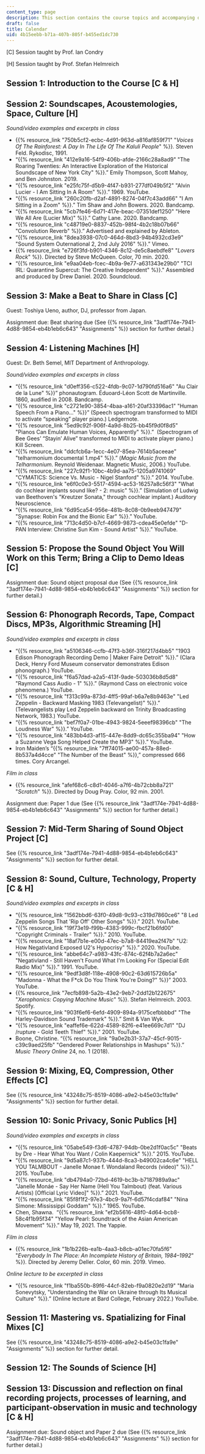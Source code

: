```yaml
---
content_type: page
description: This section contains the course topics and accompanying due dates.
draft: false
title: Calendar
uid: 4b15eebb-b71a-407b-805f-b455ed1dc730
---
```

\[C\] Session taught by Prof. Ian Condry 

\[H\] Session taught by Prof. Stefan Helmreich

## Session 1: Introduction to the Course \[C & H\]

## Session 2: Soundscapes, Acoustemologies, Space, Culture \[H\] 

*Sound/video examples and excerpts in class*

- {{% resource_link "750b5cf2-ecbc-4d91-963d-a816af859f71" "*Voices Of The Rainforest: A Day In The Life Of The Kaluli People*" %}}*.* Steven Feld. Rykodisc, 1991. 
- “{{% resource_link "412e9a16-54f9-406b-afde-2166c28a8ad9" "The Roaring Twenties: An Interactive Exploration of the Historical Soundscape of New York City" %}}.” Emily Thompson, Scott Mahoy, and Ben Johnston. 2019. 
- “{{% resource_link "e25fc75f-d5b9-4f47-b931-277df049b5f2" "Alvin Lucier - I Am Sitting In A Room" %}}.” 1969. YouTube.
- “{{% resource_link "260c20fb-d2af-4891-8274-04f7c43add66" "I Am Sitting in a Zoom" %}}.” Tim Shaw and John Bowers. 2020. Bandcamp.
- “{{% resource_link "5cb7fe46-6d71-417e-beac-07351def1250" "Here We All Are (Lucier Mix)" %}}.” Cathy Lane. 2020. Bandcamp.
- “{{% resource_link "c48719e0-8837-452b-98f4-4b2c18b07b66" "Convolution Reverb" %}}.” Advertised and explained by Ableton.
- “{{% resource_link "8dea3938-07c0-464d-8bd3-94b4932cd3e9" "Sound System Outernational 2, 2nd July 2016" %}}.” Vimeo.
- {{% resource_link "e726f3fd-b901-4346-8c12-de5c8aebdfe8" "*Lovers Rock*" %}}. Directed by Steve McQueen. Color, 70 min. 2020.  
- “{{% resource_link "e9aa04eb-fcec-4b9a-9e77-a631343e29b0" "TCI IRL: Quarantine Supercut: The Creative Independent" %}}." Assembled and produced by Drew Daniel. 2020. Soundcloud.

## Session 3: Make a Beat to Share in Class \[C\]

Guest: Toshiya Ueno, author, DJ, professor from Japan.

Assignment due: Beat sharing due (See {{% resource_link "3adf174e-7941-4d88-9854-eb4b1eb6c643" "Assignments" %}} section for further detail.)

## Session 4: Listening Machines \[H\] 

Guest: Dr. Beth Semel, MIT Department of Anthropology.

*Sound/video examples and excerpts in class*

- “{{% resource_link "d0eff356-c522-4fdb-9c07-1d790fd516a6" "Au Clair de la Lune" %}}” phonautogram. Éduoard-Léon Scott de Martinville. 1860, audified in 2008. Bandcamp.
- “{{% resource_link "c2721e90-3854-4baa-a161-20af33396ac1" "Human Speech From a Piano…" %}}” (Speech spectrogram transformed to MIDI to activate “speaking” player piano.) Ledgernote. 
- “{{% resource_link "5ed9c92f-906f-4a9d-8b25-bb45f9d0f8d5" "Pianos Can Emulate Human Voices, Apparently" %}}.”  (Spectrogram of Bee Gees’ “Stayin’ Alive” transformed to MIDI to activate player piano.) Kill Screen.
- “{{% resource_link "ddcfcb6a-1ecc-4e07-85ea-7614b5aceeae" "telharmonium documental 1.mp4" %}}.” (*Magic Music from the Telharmonium*. Reynold Weidenaar. Magnetic Music, 2006.) YouTube.
- “{{% resource_link "227c92f1-10bc-4b9d-aa75-1205a9741069" "CYMATICS: Science Vs. Music - Nigel Stanford" %}}.” 2014. YouTube. 
- “{{% resource_link "e6f0c0e3-5517-4594-ac53-16257a8c56f3" "What do cochlear implants sound like? - 2: music" %}}.” (Simulation of Ludwig van Beethoven's "Kreutzer Sonata," through cochlear implant.) Auditory Neuroscience.
- “{{% resource_link "6d95ca54-956e-481b-8c08-0b9eeb947479" "Synapse: Robin Fox and the Bionic Ear" %}}.” YouTube.
- “{{% resource_link "713c4d50-b7cf-4669-9873-cdea45e0efde" "D-PAN Interview: Christine Sun Kim - Sound Artist" %}}.” YouTube.

## Session 5: Propose the Sound Object You Will Work on this Term; Bring a Clip to Demo Ideas \[C\] 

Assignment due: Sound object proposal due (See {{% resource_link "3adf174e-7941-4d88-9854-eb4b1eb6c643" "Assignments" %}} section for further detail.)

## Session 6: Phonograph Records, Tape, Compact Discs, MP3s, Algorithmic Streaming \[H\] 

*Sound/video examples and excerpts in class*

- “{{% resource_link "a5106346-ccfb-47f3-b36f-316f217d4bb5" "1903 Edison Phonograph Recording Demo | Maker Faire Detroit" %}}.” (Clara Deck, Henry Ford Museum conservator demonstrates Edison phonograph.) YouTube.
- “{{% resource_link "f6a57dad-a2a5-413f-9ade-503036b8d5d8" "Raymond Cass Audio - 1" %}}.” (Raymond Cass on electronic voice phenomena.) YouTube.
- “{{% resource_link "f313c99a-873d-4ff5-99af-b6a7e8b9463e" "Led Zeppelin - Backward Masking 1983 (Televangelist)" %}}.” (Televangelists play Led Zeppelin backward on Trinity Broadcasting Network, 1983.) YouTube.
- “{{% resource_link "bef7f0a7-01be-4943-9824-5eeef98396cb" "The Loudness War" %}}.” YouTube.
- “{{% resource_link "483bb4d3-af15-447e-8dd9-dc65c355ba94" "How a Suzanne Vega Song Helped Create the MP3" %}}.” YouTube.
- Iron Maiden’s “{{% resource_link "7ff74015-ae00-457a-88ed-8b537a4d4cce" "The Number of the Beast" %}},” compressed 666 times. Cory Arcangel.

*Film in class*

- {{% resource_link "afef68c6-c8d1-4046-a7f6-4b72cbb8a721" "*Scratch*" %}}. Directed by Doug Pray. Color, 92 min. 2001.

Assignment due: Paper 1 due (See {{% resource_link "3adf174e-7941-4d88-9854-eb4b1eb6c643" "Assignments" %}} section for further detail.)

## Session 7: Mid-Term Sharing of Sound Object Project \[C\] 

See {{% resource_link "3adf174e-7941-4d88-9854-eb4b1eb6c643" "Assignments" %}} section for further detail.

## Session 8: Sound, Culture, Technology, Property \[C & H\] 

*Sound/video examples and excerpts in class*

- “{{% resource_link "1562bbd6-63f0-49d8-9c93-c319d7860ce6" "8 Led Zeppelin Songs That 'Rip Off' Other Songs" %}}.” 2021. YouTube.
- “{{% resource_link "19f73e19-f99b-4383-999c-fbcf21b6fd00" "Copyright Criminals - Trailer" %}}.” 2010. YouTube.
- “{{% resource_link "18af7b1e-e00d-47ec-b7a8-84419ea2f47b" "U2: How Negativland Exposed U2's Hypocrisy" %}}.” 2020. YouTube.
- “{{% resource_link "abbe64c7-a983-43fc-874c-62f4b7a2a6ec" "Negativland - Still Haven't Found What I'm Looking For (Special Edit Radio Mix)" %}}.” 1991. YouTube.
- “{{% resource_link "9edf3d8f-118e-4908-90c2-63d615726b5a" "Madonna - What the F\*ck Do You Think You're Doing?" %}}” 2003. YouTube.
- {{% resource_link "7ecfb898-5a2b-43e2-9eb7-2dd12b122675" "*Xerophonics: Copying Machine Music*" %}}. Stefan Helmreich. 2003. Spotify.
- “{{% resource_link "903f6ef6-6efd-4909-894a-9175cefbbbbd" "The Harley-Davidson Sound Trademark" %}}.” Smit & Van Wyk. 
- “{{% resource_link "eaffef6e-622d-4589-82f6-e41ee669c7d1" "DJ /rupture - Gold Teeth Thief" %}}.” 2001. YouTube.
- Boone, Christine. “{{% resource_link "9a0e2b31-37a7-45cf-9015-c39c9aed25fb" "Gendered Power Relationships in Mashups" %}}.” *Music Theory Online* 24, no. 1 (2018).

## Session 9: Mixing, EQ, Compression, Other Effects \[C\] 

See {{% resource_link "43248c75-8519-4086-a9e2-b45e03c1fa9e" "Assignments" %}} section for further detail.

## Session 10: Sonic Privacy, Sonic Publics \[H\] 

*Sound/video examples and excerpts in class*

- “{{% resource_link "05abe549-f3d6-4787-94db-0be2d1f0ac5c" "Beats by Dre - Hear What You Want / Colin Kaepernick" %}}.” 2015. YouTube.
- “{{% resource_link "9d5a87c1-937b-444d-8ca3-b49002ca4c6e" "HELL YOU TALMBOUT - Janelle Monae f. Wondaland Records (video)" %}}.” 2015. YouTube.
- “{{% resource_link "db4794a0-72bd-4619-bc3b-b7187989a9ac" "Janelle Monáe - Say Her Name (Hell You Talmbout) (feat. Various Artists) \[Official Lyric Video\]" %}}.” 2021. YouTube.
- “{{% resource_link "85f8f1f2-97e3-4bc9-9a7f-6d57f4cdaf84" "Nina Simone: Mississippi Goddam" %}}.” 1965. YouTube.
- Chen, Shawna.  “{{% resource_link "ef2b5616-48f0-4d64-bcb8-58c4f1b95f34" "Yellow Pearl: Soundtrack of the Asian American Movement" %}}.” May 19, 2021. The Yappie.

*Film in class*

- {{% resource_link "1b1b226b-ea1b-4aa3-b8cb-a01ec70fa5f6" "*Everybody In The Place: An Incomplete History of Britain, 1984–1992*" %}}*.* Directed by Jeremy Deller. Color, 60 min. 2019. Vimeo.

*Online lecture to be excerpted in class*

- “{{% resource_link "f1ba550b-89f6-44cf-82eb-f9a0820e2d19" "Maria Sonevytsky, \"Understanding the War on Ukraine through Its Musical Culture" %}}.” (Online lecture at Bard College, February 2022.) YouTube.

## Session 11: Mastering vs. Spatializing for Final Mixes \[C\] 

See {{% resource_link "43248c75-8519-4086-a9e2-b45e03c1fa9e" "Assignments" %}} section for further detail.

## Session 12: The Sounds of Science \[H\] 

## Session 13: Discussion and reflection on final recording projects, processes of learning, and participant-observation in music and technology \[C & H\] 

Assignment due: Sound object and Paper 2 due (See {{% resource_link "3adf174e-7941-4d88-9854-eb4b1eb6c643" "Assignments" %}} section for further detail.)